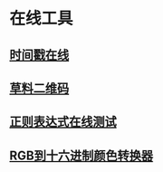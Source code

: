 # 在线工具

## [时间戳在线](https://tool.lu/timestamp/)

## [草料二维码](https://cli.im/text)

## [正则表达式在线测试](https://c.runoob.com/front-end/854/)

## [RGB到十六进制颜色转换器](https://www.bchrt.com/tools/rgb-to-hex/)

